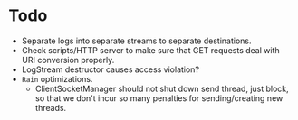 # Todo

* Separate logs into separate streams to separate destinations.
* Check scripts/HTTP server to make sure that GET requests deal with URI conversion properly.
* LogStream destructor causes access violation?
* `Rain` optimizations.
  * ClientSocketManager should not shut down send thread, just block, so that we don't incur so many penalties for sending/creating new threads.
